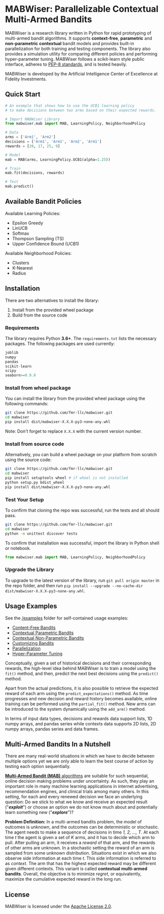 # MABWiser: Parallelizable Contextual Multi-Armed Bandits 

MABWiser is a research library written in Python for rapid prototyping of multi-armed bandit algorithms.
It supports **context-free**, **parametric** and **non-parametric** **contextual** bandit models and provides built-in 
parallelization for both training and testing components. The library also provides a simulation utility for comparing 
different policies and performing hyper-parameter tuning. MABWiser follows a scikit-learn style public interface, adheres to 
[PEP-8 standards](https://www.python.org/dev/peps/pep-0008/), and is tested heavily.

MABWiser is developed by the Artificial Intelligence Center of Excellence at Fidelity Investments.

## Quick Start

```python
# An example that shows how to use the UCB1 learning policy
# to make decisions between two arms based on their expected rewards.

# Import MABWiser Library
from mabwiser.mab import MAB, LearningPolicy, NeighborhoodPolicy

# Data
arms = ['Arm1', 'Arm2']
decisions = ['Arm1', 'Arm1', 'Arm2', 'Arm1']
rewards = [20, 17, 25, 9]

# Model 
mab = MAB(arms, LearningPolicy.UCB1(alpha=1.25))

# Train
mab.fit(decisions, rewards)

# Test
mab.predict()
```

## Available Bandit Policies

Available Learning Policies:
* Epsilon Greedy
* LinUCB
* Softmax
* Thompson Sampling (TS)
* Upper Confidence Bound (UCB1)

Available Neighborhood Policies: 
* Clusters
* K-Nearest
* Radius

## Installation

There are two alternatives to install the library: 

1. Install from the provided wheel package
2. Build from the source code 
	
### Requirements

The library requires Python **3.6+**. The ``requirements.txt`` lists the necessary
packages. The following packages are used currently:

```python
joblib
numpy
pandas
scikit-learn
scipy
seaborn>=0.9.0
```

### Install from wheel package

You can install the library from the provided wheel package using the following commands:

```bash
git clone https://github.com/fmr-llc/mabwiser.git 
cd mabwiser
pip install dist/mabwiser-X.X.X-py3-none-any.whl
```
Note: Don't forget to replace ``X.X.X`` with the current version number. 

### Install from source code

Alternatively, you can build a wheel package on your platform from scratch using the source code:

```bash
git clone https://github.com/fmr-llc/mabwiser.git
cd mabwiser
pip install setuptools wheel # if wheel is not installed
python setup.py bdist_wheel 
pip install dist/mabwiser-X.X.X-py3-none-any.whl
```

### Test Your Setup
To confirm that cloning the repo was successful, run the tests and all should pass.

```bash
git clone https://github.com/fmr-llc/mabwiser.git
cd mabwiser
python -m unittest discover tests
```

To confirm that installation was successful, import the library in Python shell or notebook. 

```python
from mabwiser.mab import MAB, LearningPolicy, NeighborhoodPolicy
```

### Upgrade the Library

To upgrade to the latest version of the library, run ``git pull origin master`` in the repo folder, 
and then run ``pip install --upgrade --no-cache-dir dist/mabwiser-X.X.X-py3-none-any.whl``.


## Usage Examples

See the [/examples](https://github.com/fmr-llc/mabwiser/tree/master/examples) folder for self-contained usage examples:

* [Content-Free Bandits](https://github.com/fmr-llc/mabwiser/blob/master/examples/context_free_mab.py)
* [Contextual Parametric Bandits](https://github.com/fmr-llc/mabwiser/blob/master/examples/parametric_mab.py)
* [Contextual Non-Parametric Bandits](https://github.com/fmr-llc/mabwiser/blob/master/examples/contextual_mab.py)
* [Customizing Bandits](https://github.com/fmr-llc/mabwiser/blob/master/examples/customized_mab.py)
* [Parallelization](https://github.com/fmr-llc/mabwiser/blob/master/examples/parallel_mab.py)
* [Hyper-Parameter Tuning](https://github.com/fmr-llc/mabwiser/blob/master/examples/simulator.py)

Conceptually, given a set of historical decisions and their corresponding rewards, 
the high-level idea behind MABWiser is to train a model using the `fit()` method, and then, predict the 
next best decisions using the `predict()` method.

Apart from the actual predictions, it is also possible to retrieve the expected reward of each arm using 
the `predict_expectations()` method. As time progresses and new decision and reward history becomes available, online 
training can be performed using the `partial_fit()` method. New arms can be introduced to the system dynamically using 
the `add_arm()` method. 

In terms of input data types, decisions and rewards data support lists, 1D numpy arrays, and pandas series while 
contexts data supports 2D lists, 2D numpy arrays, pandas series and data frames.

## Multi-Armed Bandits In a Nutshell

There are many real-world situations in which we have to decide between multiple options yet we are
only able to learn the best course of action by testing each option sequentially. 

[**Multi-Armed Bandit (MAB)** algorithms](https://en.wikipedia.org/wiki/Multi-armed_bandit) are suitable for such 
sequential, online decision making problems under uncertainty.
As such, they play an important role in many machine learning applications in internet advertising, recommendation 
engines, and clinical trials among many others.
In this setting, for each and every renewed decision we face an underlying question: 
Do we stick to what we know and receive an expected result ("**_exploit_**") or choose an option we do not know much 
about and potentially learn something new ("**_explore_**")?

**Problem Definition:** In a multi-armed bandits problem, the model of outcomes is unknown, and the outcomes can be 
deterministic
or stochastic. The agent needs to make a sequence of decisions in time *1, 2, ..., T*.
At each time *t* the agent is given a set of *K* arms, and it has to decide which arm to pull. 
After pulling an arm, it receives a *reward* of that arm, and the rewards of other arms are unknown. 
In a stochastic setting the reward of an arm is sampled from some unknown distribution. Situations exist in which we 
also observe side information at each time *t*. This side information is referred to as *context*. The arm that has the 
highest expected reward may be different given different contexts.
This variant is called **contextual multi-armed bandits**. Overall, the objective is to minimize _regret_, or 
equivalently, maximize the cumulative expected reward in the long run.


## License

MABWiser is licensed under the [Apache License 2.0](LICENSE.md).

<br>